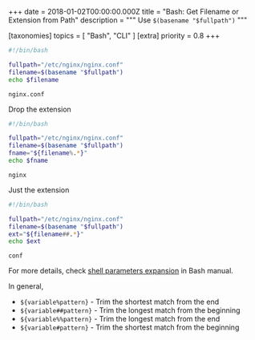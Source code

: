 +++
date = 2018-01-02T00:00:00.000Z
title = "Bash: Get Filename or Extension from Path"
description = """
Use `$(basename "$fullpath")`
"""

[taxonomies]
topics = [ "Bash", "CLI" ]
[extra]
priority = 0.8
+++

```bash
#!/bin/bash

fullpath="/etc/nginx/nginx.conf"
filename=$(basename "$fullpath")
echo $filename
```
```
nginx.conf
```

Drop the extension

```bash
#!/bin/bash

fullpath="/etc/nginx/nginx.conf"
filename=$(basename "$fullpath")
fname="${filename%.*}"
echo $fname
```
```
nginx
```

Just the extension

```bash
#!/bin/bash

fullpath="/etc/nginx/nginx.conf"
filename=$(basename "$fullpath")
ext="${filename##.*}"
echo $ext
```
```
conf
```

For more details, check [shell parameters expansion](https://www.gnu.org/software/bash/manual/html_node/Shell-Parameter-Expansion.html) in Bash manual.

In general,

* `${variable%pattern}` - Trim the shortest match from the end
* `${variable##pattern}` - Trim the longest match from the beginning
* `${variable%%pattern}` - Trim the longest match from the end
* `${variable#pattern}` - Trim the shortest match from the beginning